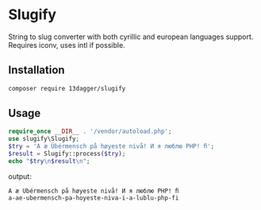 # Slugify
String to slug converter with both cyrillic and european languages support. Requires iconv, uses intl if possible.

## Installation
```bash
composer require 13dagger/slugify
```

## Usage
```php
require_once __DIR__ . '/vendor/autoload.php';
use slugify\Slugify;
$try = 'A æ Übérmensch på høyeste nivå! И я люблю PHP! ﬁ';
$result = Slugify::process($try);
echo "$try\n$result\n";
```
output:
```
A æ Übérmensch på høyeste nivå! И я люблю PHP! ﬁ
a-ae-ubermensch-pa-hoyeste-niva-i-a-lublu-php-fi
```
